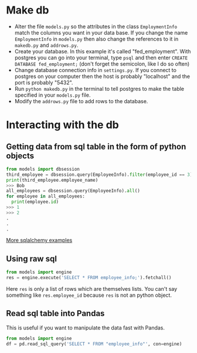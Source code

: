 # Make db

- Alter the file `models.py` so the attributes in the class
  `EmploymentInfo` match the columns you want in your data base. If you
  change the name `EmploymentInfo` in `models.py` then also change the
  references to it in `makedb.py` and `addrows.py`.
- Create your database. In this example it's called "fed_employment".
  With postgres you can go into your terminal, type `psql` and then
  enter `CREATE DATABASE fed_employment;` (don't forget the semicolon,
  like I do so often) 
- Change database connection info in `settings.py`. If you connect to
  postgres on your computer then the host is probably "localhost" and
  the port is probably "5432".
- Run `python makedb.py` in the terminal to tell postgres to make the
  table specified in your `models.py` file.
- Modify the `addrows.py` file to add rows to the database.

# Interacting with the db

## Getting data from sql table in the form of python objects

```python
from models import dbsession
third_employee = dbsession.query(EmployeeInfo).filter(employee_id == 3).first()
print(third_employee.employee_name)
>>> Bob
all_employees = dbsession.query(EmployeeInfo).all()
for employee in all_employees:
  print(employee.id)
>>> 1
>>> 2
.  
.  
.
```

[More sqlalchemy examples](http://docs.sqlalchemy.org/en/latest/orm/tutorial.html)


## Using raw sql
```python
from models import engine
res = engine.execute('SELECT * FROM employee_info;').fetchall()
```

Here `res` is only a list of rows which are themselves lists. You can't
say something like `res.employee_id` because `res` is not an python object.

## Read sql table into Pandas

This is useful if you want to manipulate the data fast with Pandas.

```python
from models import engine
df = pd.read_sql_query('SELECT * FROM "employee_info"', con=engine)
```

